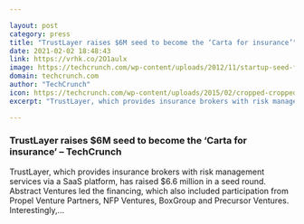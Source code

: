 ```yaml
---

layout: post
category: press
title: "TrustLayer raises $6M seed to become the ‘Carta for insurance’"
date: 2021-02-02 18:48:43
link: https://vrhk.co/2O1aulx
image: https://techcrunch.com/wp-content/uploads/2012/11/startup-seed-funding-300x200.jpg?w=300
domain: techcrunch.com
author: "TechCrunch"
icon: https://techcrunch.com/wp-content/uploads/2015/02/cropped-cropped-favicon-gradient.png?w=180
excerpt: "TrustLayer, which provides insurance brokers with risk management services via a SaaS platform, has raised $6.6 million in a seed round. Abstract Ventures led the financing, which also included participation from Propel Venture Partners, NFP Ventures, BoxGroup and Precursor Ventures. Interestingly,…"

---
```


### TrustLayer raises $6M seed to become the ‘Carta for insurance’ – TechCrunch

TrustLayer, which provides insurance brokers with risk management services via a SaaS platform, has raised $6.6 million in a seed round. Abstract Ventures led the financing, which also included participation from Propel Venture Partners, NFP Ventures, BoxGroup and Precursor Ventures. Interestingly,…